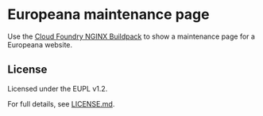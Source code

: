 # Europeana maintenance page

Use the [Cloud Foundry NGINX Buildpack](https://docs.cloudfoundry.org/buildpacks/nginx/)
to show a maintenance page for a Europeana website.

## License

Licensed under the EUPL v1.2.

For full details, see [LICENSE.md](LICENSE.md).
